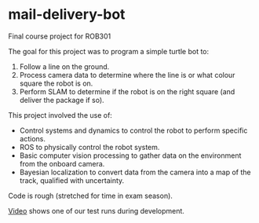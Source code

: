 # mail-delivery-bot
Final course project for ROB301

The goal for this project was to program a simple turtle bot to:
1. Follow a line on the ground.
1. Process camera data to determine where the line is or what colour square the robot is on.
1. Perform SLAM to determine if the robot is on the right square (and deliver the package if so).


This project involved the use of:
- Control systems and dynamics to control the robot to perform specific actions.
- ROS to physically control the robot system.
- Basic computer vision processing to gather data on the environment from the onboard camera.
- Bayesian localization to convert data from the camera into a map of the track, qualified with uncertainty.


Code is rough (stretched for time in exam season). 

[Video](https://youtube.com/shorts/4gUUzB0B-0g?feature=share) shows one of our test runs during development.

